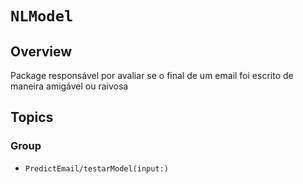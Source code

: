 # ``NLModel``

## Overview

Package responsável por avaliar se o final de um email foi escrito de maneira amigável ou raivosa

## Topics

### <!--@START_MENU_TOKEN@-->Group<!--@END_MENU_TOKEN@-->

- ``PredictEmail/testarModel(input:)``
